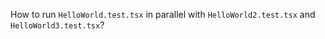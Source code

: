 How to run `HelloWorld.test.tsx` in parallel with `HelloWorld2.test.tsx` and `HelloWorld3.test.tsx`?

